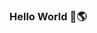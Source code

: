 ### Hello World 👋🌎


<!--
**kyle-foral/kyle-foral** is a ✨ _special_ ✨ repository because its `README.md` (this file) appears on your GitHub profile.

Hello my name is Kyle Foral, I'm a Junior Engineer. The programs I know are  Javascript(ES5/ES6), HTML5, CSS3, Node.js, PostgreSQL and React - but I'm open to learning more. 🌱 I’m currently about to start leaning C++

Electrian Apprentice => Office Assistant => Maintence Tech 2 => Software Engineer

💬 Ask me about anything you'd like to know or even how I ended up on my path to where I'm at now.

 📫 Reach me: 
 kyleforal@gmail.com
 https://www.linkedin.com/in/kyle-foral/
 
- 🔭 I’m currently working on improving my skills on the daily to strive and be better.
- ⚡ Fun fact: I love to game.


